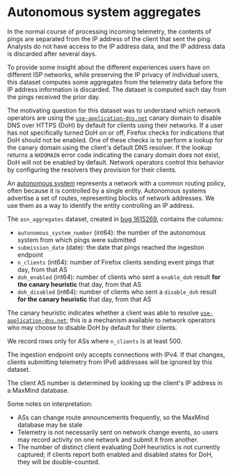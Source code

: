 # Autonomous system aggregates

In the normal course of processing incoming telemetry,
the contents of pings are separated from the IP address of the client that sent the ping.
Analysts do not have access to the IP address data,
and the IP address data is discarded after several days.

To provide some insight about the different experiences users have on different ISP networks,
while preserving the IP privacy of individual users,
this dataset computes some aggregates from the telemetry data
before the IP address information is discarded.
The dataset is computed each day from the pings received the prior day.

The motivating question for this dataset was to understand
which network operators are using the
[`use-application-dns.net`](https://use-application-dns.net)
canary domain to disable DNS over HTTPS (DoH) by default for clients using their networks.
If a user has not specifically turned DoH on or off,
Firefox checks for indications that DoH should not be enabled.
One of these checks is to perform a lookup for the canary domain
using the client's default DNS resolver.
If the lookup returns a `NXDOMAIN` error code indicating the canary domain does not exist,
DoH will not be enabled by default.
Network operators control this behavior
by configuring the resolvers they provision for their clients.

An [autonomous system](<https://en.wikipedia.org/wiki/Autonomous_system_(Internet)>)
represents a network with a common routing policy,
often because it is controlled by a single entity.
Autonomous systems advertise a set of routes, representing blocks of network addresses.
We use them as a way to identify the entity controlling an IP address.

The `asn_aggregates` dataset,
created in [bug 1615269](https://bugzilla.mozilla.org/show_bug.cgi?id=1615269),
contains the columns:

- `autonomous_system_number` (int64): the number of the autonomous system
  from which pings were submitted
- `submission_date` (date): the date that pings reached the ingestion endpoint
- `n_clients` (int64): number of Firefox clients sending event pings that day, from that AS
- `doh_enabled` (int64): number of clients who sent a `enable_doh` result
  **for the canary heuristic** that day, from that AS
- `doh_disabled` (int64): number of clients who sent a `disable_doh` result
  **for the canary heuristic** that day, from that AS

The canary heuristic indicates whether a client was able to resolve
[`use-application-dns.net`](https://use-application-dns.net);
this is a mechanism available to network operators
who may choose to disable DoH by default for their clients.

We record rows only for ASs where `n_clients` is at least 500.

The ingestion endpoint only accepts connections with IPv4.
If that changes, clients submitting telemetry from IPv6 addresses will be ignored by this dataset.

The client AS number is determined by looking up the client's IP address in a MaxMind database.

Some notes on interpretation:

- ASs can change route announcements frequently, so the MaxMind database may be stale
- Telemetry is not necessarily sent on network change events,
  so users may record activity on one network and submit it from another.
- The number of distinct client evaluating DoH heuristics is not currently captured;
  if clients report both enabled and disabled states for DoH, they will be double-counted.
